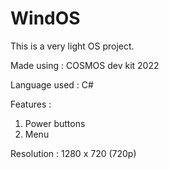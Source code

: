 # WindOS
This is a very light OS project.

Made using : COSMOS dev kit 2022

Language used : C#

Features : 
  1. Power buttons
  2. Menu

Resolution : 1280 x 720 (720p)
